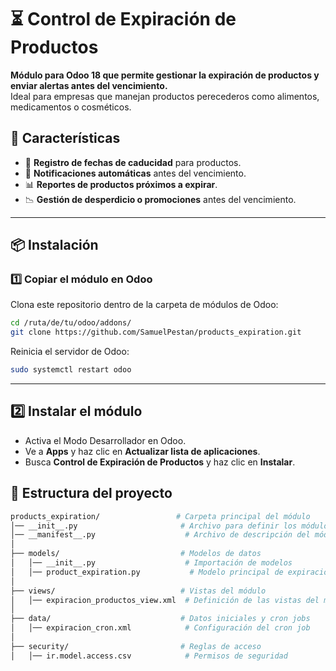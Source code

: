 # ⏳ Control de Expiración de Productos

**Módulo para Odoo 18 que permite gestionar la expiración de productos y enviar alertas antes del vencimiento.**  
Ideal para empresas que manejan productos perecederos como alimentos, medicamentos o cosméticos.  

## 🚀 Características

- 📅 **Registro de fechas de caducidad** para productos.
- 🔔 **Notificaciones automáticas** antes del vencimiento.
- 📊 **Reportes de productos próximos a expirar**.
- 📉 **Gestión de desperdicio o promociones** antes del vencimiento.

---

## 📦 Instalación

### 1️⃣ **Copiar el módulo en Odoo**
Clona este repositorio dentro de la carpeta de módulos de Odoo:

```bash
cd /ruta/de/tu/odoo/addons/
git clone https://github.com/SamuelPestan/products_expiration.git
```

Reinicia el servidor de Odoo:

``` bash
sudo systemctl restart odoo
```

---

## 2️⃣ Instalar el módulo

- Activa el Modo Desarrollador en Odoo.
- Ve a **Apps** y haz clic en **Actualizar lista de aplicaciones**.
- Busca **Control de Expiración de Productos** y haz clic en **Instalar**.

## 📂 Estructura del proyecto

``` bash
products_expiration/                 # Carpeta principal del módulo
│── __init__.py                       # Archivo para definir los módulos a cargar
│── __manifest__.py                    # Archivo de descripción del módulo
│
├── models/                           # Modelos de datos
│   │── __init__.py                    # Importación de modelos
│   │── product_expiration.py           # Modelo principal de expiración de productos
│
├── views/                            # Vistas del módulo
│   │── expiracion_productos_view.xml  # Definición de las vistas del módulo
│
├── data/                             # Datos iniciales y cron jobs
│   │── expiracion_cron.xml            # Configuración del cron job
│
├── security/                         # Reglas de acceso
│   │── ir.model.access.csv            # Permisos de seguridad
```
